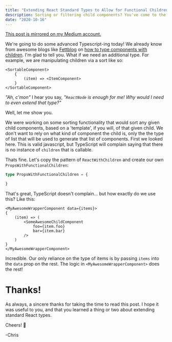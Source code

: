 ```yaml
---
title: "Extending React Standard Types to Allow for Functional Children"
description: Sorting or filtering child components? You've come to the right place!
date: "2020-10-16"
---
```


[This post is mirrored on my Medium account.]()

We're going to do some advanced Typescript-ing today! We already know from awesome blogs like [Fettblog]() on [how to type components with children](). I'm glad to tell you. What if we need an additional type. For example, we are manipulating children via a sort like so:

```
<SortableComponent>
    {
        (item) => <ItemComponent>
    }
</SortableComponent>
```

_"Ah, c'mon"_ I hear you say, _"`ReactNode` is enough for me! Why would I need to even extend that type?"_

Well, let me show you.

We were working on some sorting functionality that would sort any given child components, based on a 'template', if you will, of that given child. We don't want to rely on what kind of component the child is, only the the type of list that will be used to generate that list of components. First we looked here. This is valid javascript, but TypeScript will complain saying that  there is no instance of `children` that is callable.

Thats fine. Let's copy the pattern of `ReactWithChildren` and create our own `PropsWithFunctionalChildren`:

```typescript
type PropsWithFunctionalChildren = {

}
```

That's great, TypeScript doesn't complain... but how exactly do we use this? Like this:

```tsx
<MyAwesomeWrapperComponent data={items}>
{
    (item) => (
        <SomeAwesomeChildComponent
            foo={item.foo}
            bar={item.bar}
        />
    )
}
</MyAwesomeWrapperComponent>
```

Incredible. Our only reliance on the type of items is by passing `items` into the `data` prop on the rest. The logic in `<MyAwesomeWrapperComponent>` does the rest!

# Thanks!

As always, a sincere thanks for taking the time to read this post. I hope it was useful to you, and that you learned a thing or two about extending standard React types.

Cheers! :beer:

-Chris
